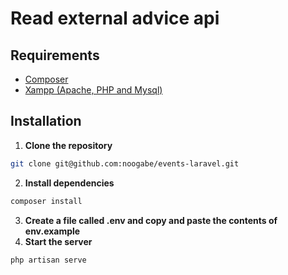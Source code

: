 # Read external advice api
## Requirements
* [Composer](https://getcomposer.org/download/)
* [Xampp (Apache, PHP and Mysql)](https://www.apachefriends.org/download.html)

## Installation
1. **Clone the repository**
 ```bash
 git clone git@github.com:noogabe/events-laravel.git
 ```

2. **Install dependencies**
```bash
composer install
```

3. **Create a file called .env and copy and paste the contents of env.example**
4. **Start the server**
```bash
php artisan serve
```
